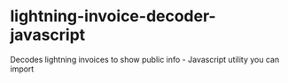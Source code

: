 # lightning-invoice-decoder-javascript
Decodes lightning invoices to show public info - Javascript utility you can import
